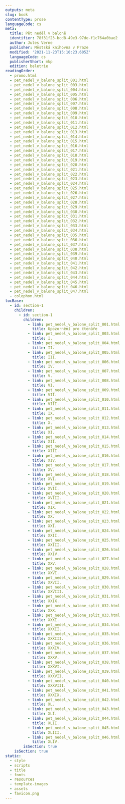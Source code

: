 ```yaml
---
outputs: meta
slug: book
contentType: prose
languageCode: cs
meta:
  title: Pět neděl v baloně
  identifier: 78f31f23-bcd8-49e3-97de-f1c764a0bae2
  author: Jules Verne
  publisher: Městská knihovna v Praze
  modified: '2021-11-23T15:10:23.605Z'
  languageCode: cs
  publisherShort: mkp
  edition: beletrie
readingOrder:
  - promo.html
  - pet_nedel_v_balone_split_001.html
  - pet_nedel_v_balone_split_003.html
  - pet_nedel_v_balone_split_004.html
  - pet_nedel_v_balone_split_005.html
  - pet_nedel_v_balone_split_006.html
  - pet_nedel_v_balone_split_007.html
  - pet_nedel_v_balone_split_008.html
  - pet_nedel_v_balone_split_009.html
  - pet_nedel_v_balone_split_010.html
  - pet_nedel_v_balone_split_011.html
  - pet_nedel_v_balone_split_012.html
  - pet_nedel_v_balone_split_013.html
  - pet_nedel_v_balone_split_014.html
  - pet_nedel_v_balone_split_015.html
  - pet_nedel_v_balone_split_016.html
  - pet_nedel_v_balone_split_017.html
  - pet_nedel_v_balone_split_018.html
  - pet_nedel_v_balone_split_019.html
  - pet_nedel_v_balone_split_020.html
  - pet_nedel_v_balone_split_021.html
  - pet_nedel_v_balone_split_022.html
  - pet_nedel_v_balone_split_023.html
  - pet_nedel_v_balone_split_024.html
  - pet_nedel_v_balone_split_025.html
  - pet_nedel_v_balone_split_026.html
  - pet_nedel_v_balone_split_027.html
  - pet_nedel_v_balone_split_028.html
  - pet_nedel_v_balone_split_029.html
  - pet_nedel_v_balone_split_030.html
  - pet_nedel_v_balone_split_031.html
  - pet_nedel_v_balone_split_032.html
  - pet_nedel_v_balone_split_033.html
  - pet_nedel_v_balone_split_034.html
  - pet_nedel_v_balone_split_035.html
  - pet_nedel_v_balone_split_036.html
  - pet_nedel_v_balone_split_037.html
  - pet_nedel_v_balone_split_038.html
  - pet_nedel_v_balone_split_039.html
  - pet_nedel_v_balone_split_040.html
  - pet_nedel_v_balone_split_041.html
  - pet_nedel_v_balone_split_042.html
  - pet_nedel_v_balone_split_043.html
  - pet_nedel_v_balone_split_044.html
  - pet_nedel_v_balone_split_045.html
  - pet_nedel_v_balone_split_046.html
  - pet_nedel_v_balone_split_047.html
  - colophon.html
tocBase:
  - id: section-1
    children:
      - id: section-1
        children:
          - link: pet_nedel_v_balone_split_001.html
            title: Upozornění pro čtenáře
          - link: pet_nedel_v_balone_split_003.html
            title: I.
          - link: pet_nedel_v_balone_split_004.html
            title: II.
          - link: pet_nedel_v_balone_split_005.html
            title: III.
          - link: pet_nedel_v_balone_split_006.html
            title: IV.
          - link: pet_nedel_v_balone_split_007.html
            title: V.
          - link: pet_nedel_v_balone_split_008.html
            title: VI.
          - link: pet_nedel_v_balone_split_009.html
            title: VII.
          - link: pet_nedel_v_balone_split_010.html
            title: VIII.
          - link: pet_nedel_v_balone_split_011.html
            title: IX.
          - link: pet_nedel_v_balone_split_012.html
            title: X.
          - link: pet_nedel_v_balone_split_013.html
            title: XI.
          - link: pet_nedel_v_balone_split_014.html
            title: XII.
          - link: pet_nedel_v_balone_split_015.html
            title: XIII.
          - link: pet_nedel_v_balone_split_016.html
            title: XIV.
          - link: pet_nedel_v_balone_split_017.html
            title: XV.
          - link: pet_nedel_v_balone_split_018.html
            title: XVI.
          - link: pet_nedel_v_balone_split_019.html
            title: XVII.
          - link: pet_nedel_v_balone_split_020.html
            title: XVIII.
          - link: pet_nedel_v_balone_split_021.html
            title: XIX.
          - link: pet_nedel_v_balone_split_022.html
            title: XX.
          - link: pet_nedel_v_balone_split_023.html
            title: XXI.
          - link: pet_nedel_v_balone_split_024.html
            title: XXII.
          - link: pet_nedel_v_balone_split_025.html
            title: XXIII.
          - link: pet_nedel_v_balone_split_026.html
            title: XXIV.
          - link: pet_nedel_v_balone_split_027.html
            title: XXV.
          - link: pet_nedel_v_balone_split_028.html
            title: XXVI.
          - link: pet_nedel_v_balone_split_029.html
            title: XXVII.
          - link: pet_nedel_v_balone_split_030.html
            title: XXVIII.
          - link: pet_nedel_v_balone_split_031.html
            title: XXIX.
          - link: pet_nedel_v_balone_split_032.html
            title: XXX.
          - link: pet_nedel_v_balone_split_033.html
            title: XXXI.
          - link: pet_nedel_v_balone_split_034.html
            title: XXXII.
          - link: pet_nedel_v_balone_split_035.html
            title: XXXIII.
          - link: pet_nedel_v_balone_split_036.html
            title: XXXIV.
          - link: pet_nedel_v_balone_split_037.html
            title: XXXV.
          - link: pet_nedel_v_balone_split_038.html
            title: XXXVI.
          - link: pet_nedel_v_balone_split_039.html
            title: XXXVII.
          - link: pet_nedel_v_balone_split_040.html
            title: XXXVIII.
          - link: pet_nedel_v_balone_split_041.html
            title: XXXIX.
          - link: pet_nedel_v_balone_split_042.html
            title: XL.
          - link: pet_nedel_v_balone_split_043.html
            title: XLI.
          - link: pet_nedel_v_balone_split_044.html
            title: XLII.
          - link: pet_nedel_v_balone_split_045.html
            title: XLIII.
          - link: pet_nedel_v_balone_split_046.html
            title: XLIV.
        isSection: true
    isSection: true
static:
  - style
  - scripts
  - title
  - fonts
  - resources
  - template-images
  - assets
  - favicon.png
---
```

